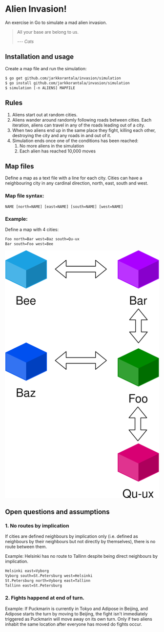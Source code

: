 # Alien Invasion!
An exercise in Go to simulate a mad alien invasion.

> All your base are belong to us.
> 
> ---  *Cats*



## Installation and usage
Create a map file and run the simulation:
```
$ go get github.com/jarkkorantala/invasion/simulation
$ go install github.com/jarkkorantala/invasion/simulation
$ simulation [-n ALIENS] MAPFILE
```

## Rules
1. Aliens start out at random cities.
2. Aliens wander around randomly following roads between cities. Each iteration, aliens can travel in any of the roads leading out of a city.
3. When two aliens end up in the same place they fight, killing each other, destroying the city and any roads in and out of it.
4. Simulation ends once one of the conditions has been reached:  
    1. No more aliens in the simulation
    2. Each alien has reached 10,000 moves

## Map files
Define a map as a text file with a line for each city.
Cities can have a neighbouring city in any cardinal direction, north, east, south and west.

### Map file syntax: 
```
NAME [north=NAME] [east=NAME] [south=NAME] [west=NAME]
```

### Example:
Define a map with 4 cities:  
```
Foo north=Bar west=Baz south=Qu-ux
Bar south=Foo west=Bee
```    
![Map](doc/map_rendered.svg)

## Open questions and assumptions

### 1. No routes by implication

If cities are defined neighbours by implication only (i.e. defined as neighbours by their neighbours but not directly by themselves), there is no route between them.  


Example: Helsinki has no route to Tallinn despite being direct neighbours by implication.  

```
Helsinki east=Vyborg
Vyborg south=St.Petersburg west=Helsinki
St.Petersburg north=Vyborg east=Tallinn
Tallinn east=St.Petersburg
```


### 2. Fights happend at end of turn.  

Example: If Puckmarin is currently in Tokyo and Adipose in Beijing, and Adipose starts the turn by moving to Beijing, the fight isn't immediately triggered as Puckmarin will move away on its own turn. Only if two aliens inhabit the same location after everyone has moved do fights occur.
